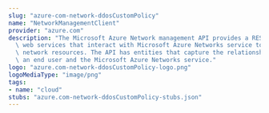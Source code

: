 ```yaml
---
slug: "azure-com-network-ddosCustomPolicy"
name: "NetworkManagementClient"
provider: "azure.com"
description: "The Microsoft Azure Network management API provides a RESTful set of\
  \ web services that interact with Microsoft Azure Networks service to manage your\
  \ network resources. The API has entities that capture the relationship between\
  \ an end user and the Microsoft Azure Networks service."
logo: "azure.com-network-ddosCustomPolicy-logo.png"
logoMediaType: "image/png"
tags:
- name: "cloud"
stubs: "azure.com-network-ddosCustomPolicy-stubs.json"
---
```

